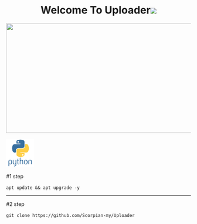 <h1 align="center">Welcome To Uploader<img src="https://media.giphy.com/media/hvRJCLFzcasrR4ia7z/giphy.gif" width="40"></h1>


<p align="center"><img src="https://media.giphy.com/media/dWesBcTLavkZuG35MI/giphy.gif" width="600" height="300"  /></p>

<img src="https://github.com/devicons/devicon/blob/master/icons/python/python-original-wordmark.svg" width="15%" title="Python" alt="Python">

#1 step
```
apt update && apt upgrade -y
```
<hr>

#2 step
```
git clone https://github.com/Scorpian-my/Uploader
```
